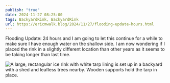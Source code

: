 ```yaml
---
publish: "true"
date: 2024-11-27 08:25:00
tags: BackyardRink, BackyardRink
url: https://ericmwalk.blog/2024/11/27/flooding-update-hours.html
---
```


Flooding Update: 24 hours and I am going to let this continue for a while to make sure I have enough water on the shallow side. I am now wondering if I placed the rink in a slightly different location than other years as it seems to be taking longer than last time.

![A large, rectangular ice rink with white tarp lining is set up in a backyard with a shed and leafless trees nearby. Wooden supports hold the tarp in place.](https://ericmwalk.blog/uploads/2024/img-1024.jpeg)